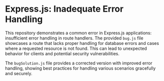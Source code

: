 # Express.js: Inadequate Error Handling

This repository demonstrates a common error in Express.js applications: insufficient error handling in route handlers.  The provided `bug.js` file showcases a route that lacks proper handling for database errors and cases where a requested resource is not found. This can lead to unexpected behavior for clients and potential security vulnerabilities.

The `bugSolution.js` file provides a corrected version with improved error handling, showing best practices for handling various scenarios gracefully and securely.